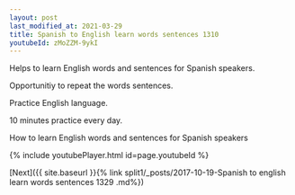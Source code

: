 ```yaml
---
layout: post
last_modified_at: 2021-03-29
title: Spanish to English learn words sentences 1310 
youtubeId: zMoZZM-9ykI
---
```

 
 
Helps to learn English words and sentences for Spanish speakers.

Opportunitiy to repeat the words sentences. 

Practice English language. 
 
10 minutes practice every day. 
 
How to learn English words and sentences for Spanish speakers 
 
{% include youtubePlayer.html id=page.youtubeId %}
 
 
[Next]({{ site.baseurl }}{% link  split1/_posts/2017-10-19-Spanish to english learn words sentences 1329 .md%})
 
